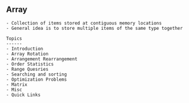 Array
------
    - Collection of items stored at contiguous memory locations
    - General idea is to store multiple items of the same type together

    Topics
    ------
    - Introduction
    - Array Rotation
    - Arrangement Rearrangement
    - Order Statistics
    - Range Quesries
    - Searching and sorting
    - Optimization Problems
    - Matrix
    - Misc
    - Quick Links

